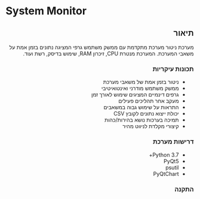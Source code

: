 # System Monitor

<div dir="rtl">

## תיאור
מערכת ניטור מערכת מתקדמת עם ממשק משתמש גרפי המציגה נתונים בזמן אמת על משאבי המערכת. המערכת מנטרת CPU, זיכרון RAM, שימוש בדיסק, רשת ועוד.

### תכונות עיקריות
- ניטור בזמן אמת של משאבי מערכת
- ממשק משתמש מודרני ואינטואיטיבי
- גרפים דינמיים המציגים שימוש לאורך זמן
- מעקב אחר תהליכים פעילים
- התראות על שימוש גבוה במשאבים
- יכולת ייצוא נתונים לקובץ CSV
- תמיכה בערכות נושא בהירות/כהות
- קיצורי מקלדת לניווט מהיר

### דרישות מערכת
- Python 3.7+
- PyQt5
- psutil
- PyQtChart

### התקנה
</div> 